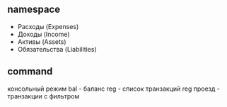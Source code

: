 ## namespace

* Расходы (Expenses)
* Доходы (Income)
* Активы (Assets)
* Обязательства (Liabilities)


## command
консольный режим
bal - баланс
reg - список транзакций
reg проезд - транзакции с фильтром


